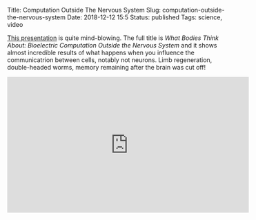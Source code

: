 Title: Computation Outside The Nervous System
Slug: computation-outside-the-nervous-system
Date: 2018-12-12 15:5
Status: published
Tags: science, video

[This presentation](https://www.youtube.com/watch?v=RjD1aLm4Thg) is quite mind-blowing. The full title is *What Bodies Think About: Bioelectric Computation Outside the Nervous System* and it shows almost incredible results of what happens when you influence the communicatrion between cells, notably not neurons. Limb regeneration, double-headed worms, memory remaining after the brain was cut off!

<iframe width="560" height="315" src="https://www.youtube.com/embed/RjD1aLm4Thg" frameborder="0" allow="accelerometer; autoplay; encrypted-media; gyroscope; picture-in-picture" allowfullscreen></iframe>


